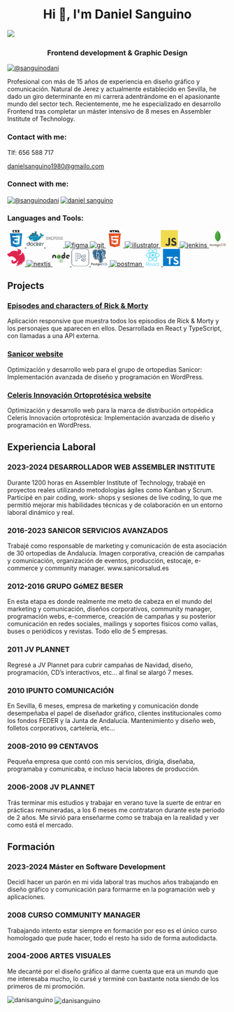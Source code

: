 <h1 align="center">Hi 👋, I'm Daniel Sanguino</h1>
<img src="https://res.cloudinary.com/drp3zy62g/image/upload/v1716659552/sanguino-profile-github_jr6vv0.jpg"/>
<h3 align="center">Frontend development & Graphic Design</h3>

<p align="left"> <a href="https://twitter.com/@sanguinodani" target="blank"><img src="https://img.shields.io/twitter/follow/@sanguinodani?logo=twitter&style=for-the-badge" alt="@sanguinodani" /></a> </p>

<p>Profesional con más de 15 años de experiencia en diseño gráfico y comunicación. Natural de Jerez y actualmente establecido en Sevilla, he dado un giro determinante en mi carrera adentrándome en el apasionante mundo del sector tech. Recientemente, me he especializado en desarrollo Frontend tras completar un máster intensivo de 8 meses en Assembler Institute of Technology.</p>
<h3 align="left">Contact with me:</h3>
<p>Tlf: 656 588 717</p>
<a href="mailto:danielsanguino1980@gmailo.com">danielsanguino1980@gmailo.com</a>
<h3 align="left">Connect with me:</h3>
<p align="left">
<a href="https://twitter.com/@sanguinodani" target="blank"><img align="center" src="https://raw.githubusercontent.com/rahuldkjain/github-profile-readme-generator/master/src/images/icons/Social/twitter.svg" alt="@sanguinodani" height="30" width="40" /></a>
<a href="https://linkedin.com/in/daniel sanguino" target="blank"><img align="center" src="https://raw.githubusercontent.com/rahuldkjain/github-profile-readme-generator/master/src/images/icons/Social/linked-in-alt.svg" alt="daniel sanguino" height="30" width="40" /></a>
</p>

<h3 align="left">Languages and Tools:</h3>
<p align="left"> <a href="https://www.w3schools.com/css/" target="_blank" rel="noreferrer"> <img src="https://raw.githubusercontent.com/devicons/devicon/master/icons/css3/css3-original-wordmark.svg" alt="css3" width="40" height="40"/> </a> <a href="https://www.docker.com/" target="_blank" rel="noreferrer"> <img src="https://raw.githubusercontent.com/devicons/devicon/master/icons/docker/docker-original-wordmark.svg" alt="docker" width="40" height="40"/> </a> <a href="https://expressjs.com" target="_blank" rel="noreferrer"> <img src="https://raw.githubusercontent.com/devicons/devicon/master/icons/express/express-original-wordmark.svg" alt="express" width="40" height="40"/> </a> <a href="https://www.figma.com/" target="_blank" rel="noreferrer"> <img src="https://www.vectorlogo.zone/logos/figma/figma-icon.svg" alt="figma" width="40" height="40"/> </a> <a href="https://git-scm.com/" target="_blank" rel="noreferrer"> <img src="https://www.vectorlogo.zone/logos/git-scm/git-scm-icon.svg" alt="git" width="40" height="40"/> </a> <a href="https://www.w3.org/html/" target="_blank" rel="noreferrer"> <img src="https://raw.githubusercontent.com/devicons/devicon/master/icons/html5/html5-original-wordmark.svg" alt="html5" width="40" height="40"/> </a> <a href="https://www.adobe.com/in/products/illustrator.html" target="_blank" rel="noreferrer"> <img src="https://www.vectorlogo.zone/logos/adobe_illustrator/adobe_illustrator-icon.svg" alt="illustrator" width="40" height="40"/> </a> <a href="https://developer.mozilla.org/en-US/docs/Web/JavaScript" target="_blank" rel="noreferrer"> <img src="https://raw.githubusercontent.com/devicons/devicon/master/icons/javascript/javascript-original.svg" alt="javascript" width="40" height="40"/> </a> <a href="https://www.jenkins.io" target="_blank" rel="noreferrer"> <img src="https://www.vectorlogo.zone/logos/jenkins/jenkins-icon.svg" alt="jenkins" width="40" height="40"/> </a> <a href="https://www.mongodb.com/" target="_blank" rel="noreferrer"> <img src="https://raw.githubusercontent.com/devicons/devicon/master/icons/mongodb/mongodb-original-wordmark.svg" alt="mongodb" width="40" height="40"/> </a> <a href="https://nestjs.com/" target="_blank" rel="noreferrer"> <img src="https://raw.githubusercontent.com/devicons/devicon/master/icons/nestjs/nestjs-plain.svg" alt="nestjs" width="40" height="40"/> </a> <a href="https://nextjs.org/" target="_blank" rel="noreferrer"> <img src="https://cdn.worldvectorlogo.com/logos/nextjs-2.svg" alt="nextjs" width="40" height="40"/> </a> <a href="https://nodejs.org" target="_blank" rel="noreferrer"> <img src="https://raw.githubusercontent.com/devicons/devicon/master/icons/nodejs/nodejs-original-wordmark.svg" alt="nodejs" width="40" height="40"/> </a> <a href="https://www.photoshop.com/en" target="_blank" rel="noreferrer"> <img src="https://raw.githubusercontent.com/devicons/devicon/master/icons/photoshop/photoshop-line.svg" alt="photoshop" width="40" height="40"/> </a> <a href="https://www.postgresql.org" target="_blank" rel="noreferrer"> <img src="https://raw.githubusercontent.com/devicons/devicon/master/icons/postgresql/postgresql-original-wordmark.svg" alt="postgresql" width="40" height="40"/> </a> <a href="https://postman.com" target="_blank" rel="noreferrer"> <img src="https://www.vectorlogo.zone/logos/getpostman/getpostman-icon.svg" alt="postman" width="40" height="40"/> </a> <a href="https://reactjs.org/" target="_blank" rel="noreferrer"> <img src="https://raw.githubusercontent.com/devicons/devicon/master/icons/react/react-original-wordmark.svg" alt="react" width="40" height="40"/> </a> <a href="https://www.typescriptlang.org/" target="_blank" rel="noreferrer"> <img src="https://raw.githubusercontent.com/devicons/devicon/master/icons/typescript/typescript-original.svg" alt="typescript" width="40" height="40"/> </a> </p>
<div>
<h2>Projects</h2>

<h3><a href="https://rickmorty-drab.vercel.app/" target="_blank">Episodes and characters of Rick & Morty</a></h3>
<p>Aplicación responsive que muestra todos los episodios de Rick & Morty y los personajes que aparecen en ellos. Desarrollada en React y TypeScript, con llamadas a una API externa.</p>  
<h3><a href="https://sanicor.es" target="_blank">Sanicor website</a></h3>
<p>Optimización y desarrollo web para el grupo de ortopedias Sanicor: Implementación avanzada de diseño y programación en WordPress.</p>
<h3><a href="https://celeriscentral.com" target="_blank">Celeris Innovación Ortoprotésica website</a></h3>
<p>Optimización y desarrollo web para la marca de distribución ortopédica Celeris Innovación ortoprotésica: Implementación avanzada de diseño y programación en WordPress.</p>
</div>

<h2>Experiencia Laboral</h2>
<h3>2023-2024 DESARROLLADOR WEB ASSEMBLER INSTITUTE</h3>
<p>Durante 1200 horas en Assembler Institute of Technology, trabajé en proyectos reales utilizando metodologías ágiles como Kanban y Scrum. Participé en pair coding, work- shops y sesiones de live coding, lo que me permitió mejorar mis habilidades técnicas y de colaboración en un entorno laboral dinámico y real.</p>
<h3>2016-2023 SANICOR SERVICIOS AVANZADOS</h3>
<p>Trabajé como responsable de marketing y comunicación de esta asociación de 30 ortopedias de Andalucía. Imagen corporativa, creación de campañas y comunicación, organización de eventos, producción, estocaje, e-commerce y community manager. www.sanicorsalud.es</p>
<h3>2012-2016 GRUPO GóMEZ BESER</h3>
<p>En esta etapa es donde realmente me meto de cabeza en el mundo del marketing y comunicación, diseños corporativos, community manager, programación webs, e-commerce, creación de campañas y su posterior comunicación en redes sociales, mailings y soportes físicos como vallas, buses o periódicos y revistas. Todo ello de 5 empresas.</p>
<h3>2011 JV PLANNET</h3>
<p>Regresé a JV Plannet para cubrir campañas de Navidad, diseño, programación, CD’s interactivos, etc... al final se alargó 7 meses.</p>
<h3>2010 IPUNTO COMUNICACIÓN</h3>
<p>En Sevilla, 6 meses, empresa de marketing y comunicación donde desempeñaba el papel de diseñador gráfico, clientes institucionales como los fondos FEDER y la Junta de Andalucía. Mantenimiento y diseño web, folletos corporativos, cartelería, etc...</p>
<h3>2008-2010 99 CENTAVOS</h3>
<p>Pequeña empresa que contó con mis servicios, dirigía, diseñaba, programaba y comunicaba, e incluso hacia labores de producción.</p>
<h3>2006-2008 JV PLANNET</h3>
<p>Trás terminar mis estudios y trabajar en verano tuve la suerte de entrar en prácticas remuneradas, a los 6 meses me contrataron durante este periodo de 2 años. Me sirvió para enseñarme como se trabaja en la realidad y ver como está el mercado.</p>
<h2>Formación</h2>
<h3>2023-2024 Máster en Software Development</h3>
<p>Decidí hacer un parón en mi vida laboral tras muchos años trabajando en diseño gráfico y comunicación para formarme en la pogramación web y aplicaciones.</p>
<h3>2008 CURSO COMMUNITY MANAGER</h3>
<p>Trabajando intento estar siempre en formación por eso es el único curso homologado que pude hacer, todo el resto ha sido de forma autodidacta.</p>
<h3>2004-2006 ARTES VISUALES</h3>
<p>Me decanté por el diseño gráfico al darme cuenta que era un mundo que me interesaba mucho, lo cursé y terminé con bastante nota siendo de los primeros de mi promoción.</p>

<p><img align="left" src="https://github-readme-stats.vercel.app/api/top-langs?username=danisanguino&show_icons=true&locale=en&layout=compact" alt="danisanguino" /></p>


<p>&nbsp;<img align="center" src="https://github-readme-stats.vercel.app/api?username=danisanguino&show_icons=true&locale=en" alt="danisanguino" /></p>

